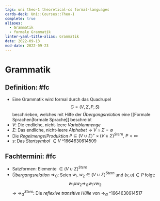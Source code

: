 ```yaml
---
tags: uni theo-1 theoretical-cs formal-languages
cards-deck: Uni::Courses::Theo-I
complete: true
aliases:
  - Grammatik
  - formale Grammatik
linter-yaml-title-alias: Grammatik
date: 2022-09-13
mod-date: 2022-09-23
---
```


# Grammatik

## Definition: #fc
- Eine Grammatik wird formal durch das Quadrupel $$G=(V,\Sigma,P,S)$$ beschrieben, welches mit Hilfe der *Übergangsrelation* eine [[Formale Sprachen|formale Sprache]] beschreibt
- $V:$ Die endliche, nicht-leere *Variablenmenge*
- $\Sigma:$ Das endliche, nicht-leere *Alphabet*
	-> $V\cap\Sigma=\emptyset$
- Die *Regelmenge*/*Produktion* $P\subseteq(V\cup\Sigma)^+\times(V\cup\Sigma)^{Stern},~P<\infty$
- $s:$ Das *Startsymbol* $\in V$
^1664630614509

## Fachtermini: #fc
- Satzformen: Elemente $\in(V\cup\Sigma)^{Stern}$
- *Übergangsrelation* $\Rightarrow_G$: Seien $w_1,w_2\in(V\cup\Sigma)^{Stern}$ und $(v,u)\in P$ folgt: $$w_1uw_2\Rightarrow_Gw_1vw_2$$
	-> $\Rightarrow_G^{Stern}:$ Die *reflexive transitive Hülle* von $\Rightarrow_G$
^1664630614517
